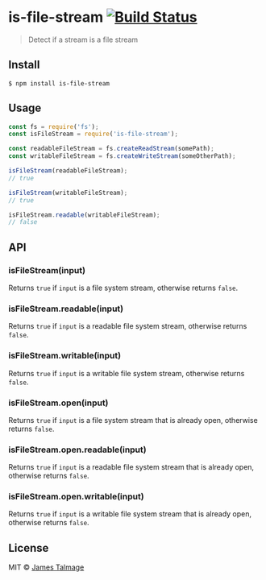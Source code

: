 # is-file-stream [![Build Status](https://travis-ci.org/jamestalmage/is-file-stream.svg?branch=master)](https://travis-ci.org/jamestalmage/is-file-stream)

> Detect if a stream is a file stream


## Install

```
$ npm install is-file-stream
```


## Usage

```js
const fs = require('fs');
const isFileStream = require('is-file-stream');

const readableFileStream = fs.createReadStream(somePath);
const writableFileStream = fs.createWriteStream(someOtherPath);

isFileStream(readableFileStream);
// true

isFileStream(writableFileStream);
// true

isFileStream.readable(writableFileStream);
// false
```


## API

### isFileStream(input)

Returns `true` if `input` is a file system stream, otherwise returns `false`.

### isFileStream.readable(input)

Returns `true` if `input` is a readable file system stream, otherwise returns `false`.

### isFileStream.writable(input)

Returns `true` if `input` is a writable file system stream, otherwise returns `false`.

### isFileStream.open(input)

Returns `true` if `input` is a file system stream that is already open, otherwise returns `false`.

### isFileStream.open.readable(input)

Returns `true` if `input` is a readable file system stream that is already open, otherwise returns `false`.

### isFileStream.open.writable(input)

Returns `true` if `input` is a writable file system stream that is already open, otherwise returns `false`.

## License

MIT © [James Talmage](https://github.com/jamestalmage)
